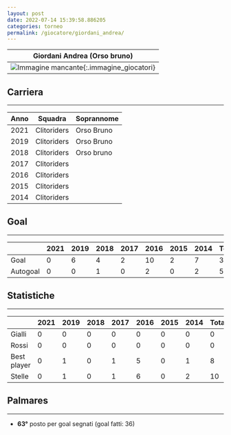 ```yaml
---
layout: post
date: 2022-07-14 15:39:58.886205
categories: torneo
permalink: /giocatore/giordani_andrea/
---
```

<link rel='stylesheets' href='./../assets/giocatori.css'>

| Giordani Andrea (Orso bruno) |
|:-----:|
| ![Immagine mancante]('./../../assets/giocatori/giordani_andrea.png){:.immagine_giocatori} |


## Carriera
----

|Anno|Squadra|Soprannome|
|:---:|---|---|
|2021|Clitoriders|Orso Bruno|
|2019|Clitoriders|Orso Bruno|
|2018|Clitoriders|Orso bruno|
|2017|Clitoriders||
|2016|Clitoriders||
|2015|Clitoriders||
|2014|Clitoriders||


## Goal
----

| |2021|2019|2018|2017|2016|2015|2014| Totale |
|---|---|---|---|---|---|---|---|---|
|Goal|0|6|4|2|10|2|7|31|
|Autogoal|0|0|1|0|2|0|2|5|


## Statistiche
----

| |2021|2019|2018|2017|2016|2015|2014| Totale |
|---|---|---|---|---|---|---|---|---|
|Gialli|0|0|0|0|0|0|0|0|
|Rossi|0|0|0|0|0|0|0|0|
|Best player|0|1|0|1|5|0|1|8|
|Stelle|0|1|0|1|6|0|2|10|


## Palmares
----

- **63°** posto per goal segnati (goal fatti: 36)
